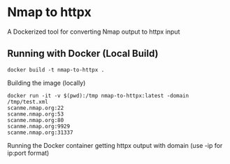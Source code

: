 # Nmap to httpx

A Dockerized tool for converting Nmap output to httpx input

## Running with Docker (Local Build)

```
docker build -t nmap-to-httpx .
```

Building the image (locally)

```
docker run -it -v $(pwd):/tmp nmap-to-httpx:latest -domain /tmp/test.xml
scanme.nmap.org:22
scanme.nmap.org:53
scanme.nmap.org:80
scanme.nmap.org:9929
scanme.nmap.org:31337
```
Running the Docker container getting httpx output with domain (use -ip for ip:port format)
